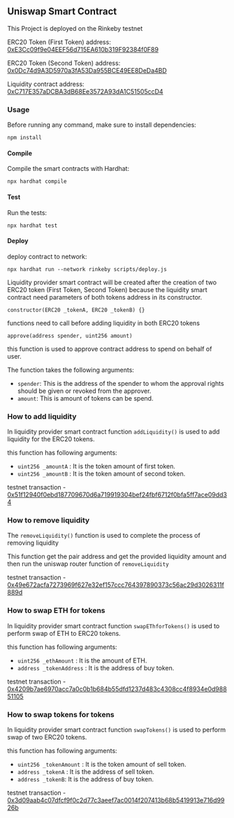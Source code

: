 ## Uniswap Smart Contract

This Project is deployed on the Rinkeby testnet

ERC20 Token (First Token) address: [0xE3Cc09f9e04EEF56d715EA610b319F92384f0F89](https://rinkeby.etherscan.io/address/0xE3Cc09f9e04EEF56d715EA610b319F92384f0F89)

ERC20 Token (Second Token) address: [0x0Dc74d9A3D5970a3fA53Da955BCE49EE8DeDa4BD](https://rinkeby.etherscan.io/address/0x0Dc74d9A3D5970a3fA53Da955BCE49EE8DeDa4BD)

Liquidity contract address: [0xC717E357aDCBA3dB68Ee3572A93dA1C51505ccD4](https://rinkeby.etherscan.io/address/0xC717E357aDCBA3dB68Ee3572A93dA1C51505ccD4)

### Usage

Before running any command, make sure to install dependencies:

`npm install`

#### Compile

Compile the smart contracts with Hardhat: 

`npx hardhat compile`

#### Test

Run the tests:

`npx hardhat test`

#### Deploy

deploy contract to network: 

`npx hardhat run --network rinkeby scripts/deploy.js`


Liquidity provider smart contract will be created after the creation of two ERC20 token (First Token, Second Token) because the liquidity smart contract need parameters of both tokens address in its constructor.

`constructor(ERC20 _tokenA, ERC20 _tokenB) {}`

functions need to call before adding liquidity in both ERC20 tokens

```
approve(address spender, uint256 amount)
``` 

this function is used to approve contract address to spend on behalf of user.

The function takes the following arguments:

- `spender`: This is the address of the spender to whom the approval rights should be given or revoked from the approver.
- `amount`: This is amount of tokens can be spend.


### How to add liquidity

In liquidity provider smart contract function `addLiquidity()` is used to add liquidity for the ERC20 tokens.

this function has following arguments:

- `uint256 _amountA` : It is the token amount of first token.
- `uint256 _amountB` : It is the token amount of second token.

testnet transaction - [0x51f12940f0ebd187709670d6a719919304bef24fbf6712f0bfa5ff7ace09dd34](https://rinkeby.etherscan.io/tx/0x51f12940f0ebd187709670d6a719919304bef24fbf6712f0bfa5ff7ace09dd34)


### How to remove liquidity

The `removeLiquidity()` function is used to complete the process of removing liquidity

This function get the pair address and get the provided liquidity amount and then run the uniswap router function of `removeLiquidity`

testnet transaction - [0x49e672acfa7273969f627e32ef157ccc764397890373c56ac29d3026311f889d](https://rinkeby.etherscan.io/tx/0x49e672acfa7273969f627e32ef157ccc764397890373c56ac29d3026311f889d)


### How to swap ETH for tokens
In liquidity provider smart contract function `swapEThforTokens()` is used to perform swap of ETH to ERC20 tokens.

this function has following arguments:

- `uint256 _ethAmount` : It is the amount of ETH.
- `address _tokenAddress` : It is the address of buy token.

testnet transaction - [0x4209b7ae6970acc7a0c0b1b684b55dfd1237d483c4308cc4f8934e0d98851105](https://rinkeby.etherscan.io/tx/0x4209b7ae6970acc7a0c0b1b684b55dfd1237d483c4308cc4f8934e0d98851105)

### How to swap tokens for tokens
In liquidity provider smart contract function `swapTokens()` is used to perform swap of two ERC20 tokens.

this function has following arguments:

- `uint256 _tokenAmount` : It is the token amount of sell token.
- `address _tokenA` : It is the address of sell token.
- `address _tokenB`: It is the address of buy token.

testnet transaction - [0x3d09aab4c07dfcf9f0c2d77c3aeef7ac0014f207413b68b5419913e716d9926b](https://rinkeby.etherscan.io/tx/0x3d09aab4c07dfcf9f0c2d77c3aeef7ac0014f207413b68b5419913e716d9926b)